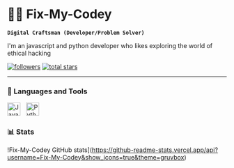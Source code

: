 # 🐱‍💻 Fix-My-Codey


**`Digital Craftsman (Developer/Problem Solver)`**

I'm an javascript and python developer who likes exploring the world of ethical hacking

<p align="left">
   <a href="https://github.com/Fix-My-Codey?tab=followers">
      <img alt="followers" title="Follow me on Github" src="https://custom-icon-badges.demolab.com/github/followers/Fix-My-Codey?color=236ad3&labelColor=1155ba&style=for-the-badge&logo=person-add&label=Follow&logoColor=white"/></a>
   <a href="https://github.com/Fix-My-Codey?tab=repositories&sort=stargazers">
      <img alt="total stars" title="Total stars on GitHub" src="https://custom-icon-badges.demolab.com/github/stars/Fix-My-Codey?color=55960c&style=for-the-badge&labelColor=488207&logo=star"/></a>
</p>

---

### 🧰 Languages and Tools

<img align="left" alt="JavaScript" width="30px" style="padding-right:10px;" src="https://cdn.jsdelivr.net/gh/devicons/devicon/icons/javascript/javascript-plain.svg" />
<img align="left" alt="Python" width="30px" style="padding-right:10px;" src="https://cdn.jsdelivr.net/gh/devicons/devicon/icons/python/python-plain.svg" />
<br />

#

### 📊 Stats

!Fix-My-Codey GitHub stats](https://github-readme-stats.vercel.app/api?username=Fix-My-Codey&show_icons=true&theme=gruvbox)

<!-- ![GitHub Streak](https://streak-stats.demolab.com?userFix-My-Codey&theme=gruvbox&border_radius=4.5) -->


